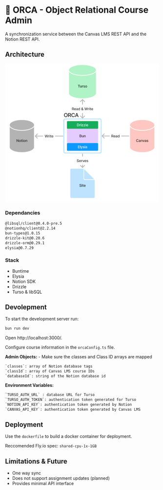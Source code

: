 # 🐋 ORCA - Object Relational Course Admin
A synchronization service between the Canvas LMS REST API and the Notion REST API.

## Architecture
![Alt text](diagram.png)

### Dependancies
```
@libsql/client@0.4.0-pre.5
@notionhq/client@2.2.14
bun-types@1.0.15
drizzle-kit@0.20.6
drizzle-orm@0.29.1
elysia@0.7.29
```


### Stack
- Buntime
- Elysia
- Notion SDK
- Drizzle
- Turso & libSQL

## Devolepment
To start the development server run:
```bash
bun run dev
```
Open http://localhost:3000/.

Configure course information in the `orcaConfig.ts` file.

**Admin Objects:**  - Make sure the classes and Class ID arrays are mapped

    `classes`: array of Notion database tags
    `classId`: array of Canvas LMS course IDs
    `databaseId`: string of the Notion database id

**Environment Variables:**

    `TURSO_AUTH_URL` : database URL for Turso
    `TURSO_AUTH_TOKEN`: authentication token generated for Turso 
    `NOTION_API_KEY`: authentication token generated by Notion
    `CANVAS_API_KEY`: authentication token generated by Canvas LMS

## Deployment
Use the `dockerfile` to build a docker container for deployment.

Reccomended Fly.io spec: `shared-cpu-1x-1GB`

## Limitations & Future
- One way sync
- Does not support assignment updates (planned)
- Provides minimal API interface
